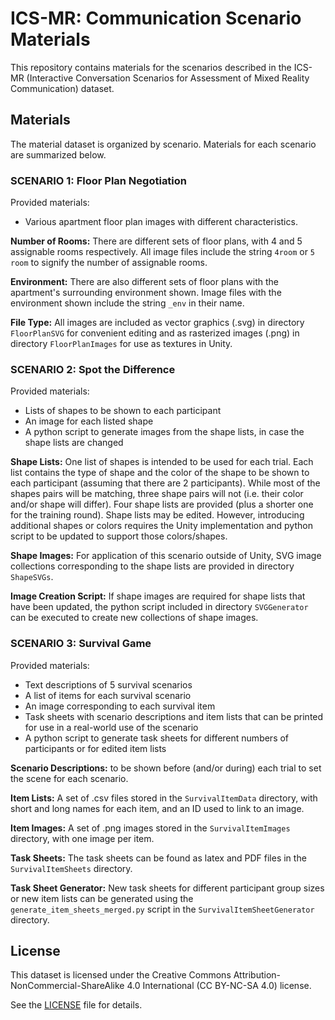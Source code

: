 # ICS-MR: Communication Scenario Materials

This repository contains materials for the scenarios described in the ICS-MR (Interactive Conversation Scenarios for Assessment of Mixed Reality Communication) dataset.

## Materials

The material dataset is organized by scenario. Materials for each scenario are summarized below.

### SCENARIO 1: Floor Plan Negotiation

Provided materials:
* Various apartment floor plan images with different characteristics. 

**Number of Rooms:** There are different sets of floor plans, with 4 and 5 assignable rooms respectively. All image files include the string `4room` or `5 room` to signify the number of assignable rooms.

**Environment:** There are also different sets of floor plans with the apartment's surrounding environment shown. Image files with the environment shown include the string `_env` in their name.

**File Type:** All images are included as vector graphics (.svg) in directory `FloorPlanSVG` for convenient editing and as rasterized images (.png) in directory `FloorPlanImages` for use as textures in Unity.  

### SCENARIO 2: Spot the Difference

Provided materials:
* Lists of shapes to be shown to each participant
* An image for each listed shape
* A python script to generate images from the shape lists, in case the shape lists are changed

**Shape Lists:** One list of shapes is intended to be used for each trial. Each list contains the type of shape and the color of the shape to be shown to each participant (assuming that there are 2 participants). While most of the shapes pairs will be matching, three shape pairs will not (i.e. their color and/or shape will differ). Four shape lists are provided (plus a shorter one for the training round). Shape lists may be edited. However, introducing additional shapes or colors requires the Unity implementation and python script to be updated to support those colors/shapes.

**Shape Images:** For application of this scenario outside of Unity, SVG image collections corresponding to the shape lists are provided in directory `ShapeSVGs`. 

**Image Creation Script:** If shape images are required for shape lists that have been updated, the python script included in directory `SVGGenerator` can be executed to create new collections of shape images.

### SCENARIO 3: Survival Game

Provided materials:
* Text descriptions of 5 survival scenarios
* A list of items for each survival scenario
* An image corresponding to each survival item
* Task sheets with scenario descriptions and item lists that can be printed for use in a real-world use of the scenario
* A python script to generate task sheets for different numbers of participants or for edited item lists

**Scenario Descriptions:** to be shown before (and/or during) each trial to set the scene for each scenario.

**Item Lists:** A set of .csv files stored in the `SurvivalItemData` directory, with short and long names for each item, and an ID used to link to an image.

**Item Images:** A set of .png images stored in the `SurvivalItemImages` directory, with one image per item.

**Task Sheets:** The task sheets can be found as latex and PDF files in the `SurvivalItemSheets` directory.

**Task Sheet Generator:** New task sheets for different participant group sizes or new item lists can be generated using the `generate_item_sheets_merged.py` script in the `SurvivalItemSheetGenerator` directory.


## License

This dataset is licensed under the Creative Commons Attribution-NonCommercial-ShareAlike 4.0 International (CC BY-NC-SA 4.0) license.

See the [LICENSE](LICENSE.txt) file for details.
